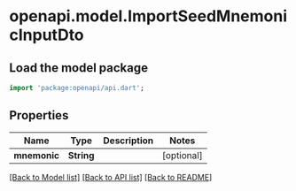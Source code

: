 # openapi.model.ImportSeedMnemonicInputDto

## Load the model package

```dart
import 'package:openapi/api.dart';
```

## Properties

| Name         | Type       | Description | Notes      |
| ------------ | ---------- | ----------- | ---------- |
| **mnemonic** | **String** |             | [optional] |

[[Back to Model list]](../README.md#documentation-for-models) [[Back to API list]](../README.md#documentation-for-api-endpoints) [[Back to README]](../README.md)
